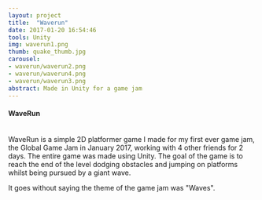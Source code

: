 ```yaml
---
layout: project
title:  "Waverun"
date: 2017-01-20 16:54:46
tools: Unity
img: waverun1.png
thumb: quake_thumb.jpg
carousel:
- waverun/waverun2.png
- waverun/waverun4.png
- waverun/waverun3.png
abstract: Made in Unity for a game jam
---
```

#### WaveRun
<br>
WaveRun is a simple 2D platformer game I made for my first ever game jam, the Global Game Jam in January 2017, working with 4 other friends for 2 days. The entire game was made using Unity.
The goal of the game is to reach the end of the level dodging obstacles and jumping on platforms whilst being pursued by a giant wave.

It goes without saying the theme of the game jam was "Waves".
